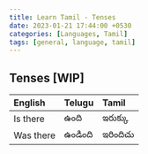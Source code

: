 ```yaml
---
title: Learn Tamil - Tenses
date: 2023-01-21 17:44:00 +0530
categories: [Languages, Tamil]
tags: [general, language, tamil]
---
```


## Tenses [WIP]

| English                    | Telugu                        | Tamil                             |
|:---------------------------|:------------------------------|:----------------------------------|
| Is there                   | ఉంది                          | ఇరుక్కు                            |
| Was there                  | ఉండింది                       |ఇరిందిచు                            |
